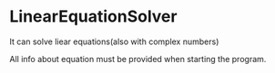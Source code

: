 # LinearEquationSolver
It can solve liear equations(also with complex numbers)

All info about equation must be provided when starting the program.
